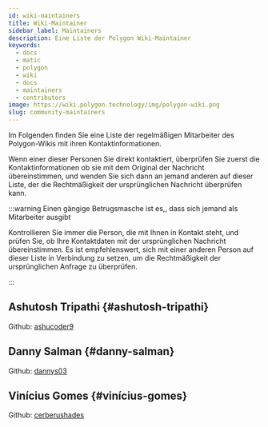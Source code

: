 ```yaml
---
id: wiki-maintainers
title: Wiki-Maintainer
sidebar_label: Maintainers
description: Eine Liste der Polygon Wiki-Maintainer
keywords:
  - docs
  - matic
  - polygon
  - wiki
  - docs
  - maintainers
  - contributors
image: https://wiki.polygon.technology/img/polygon-wiki.png
slug: community-maintainers
---
```


Im Folgenden finden Sie eine Liste der regelmäßigen Mitarbeiter des Polygon-Wikis mit ihren Kontaktinformationen.

Wenn einer dieser Personen Sie direkt kontaktiert, überprüfen Sie zuerst die Kontaktinformationen ob sie mit dem Original der Nachricht übereinstimmen, und wenden Sie sich dann an jemand anderen auf dieser Liste, der die Rechtmäßigkeit der ursprünglichen Nachricht überprüfen kann.

:::warning Einen gängige Betrugsmasche ist es,, dass sich jemand als Mitarbeiter ausgibt

Kontrollieren Sie immer die Person, die mit Ihnen in Kontakt steht, und prüfen Sie, ob Ihre Kontaktdaten mit der ursprünglichen Nachricht übereinstimmen. Es ist empfehlenswert, sich mit einer anderen Person auf dieser Liste in Verbindung zu setzen, um die Rechtmäßigkeit der ursprünglichen Anfrage zu überprüfen.

:::

## Ashutosh Tripathi {#ashutosh-tripathi}

Github: [ashucoder9](https://github.com/ashucoder9)

## Danny Salman {#danny-salman}

Github: [dannys03](https://github.com/DannyS03)

## Vinícius Gomes {#vinícius-gomes}

Github: [cerberushades](https://github.com/cerberushades)
